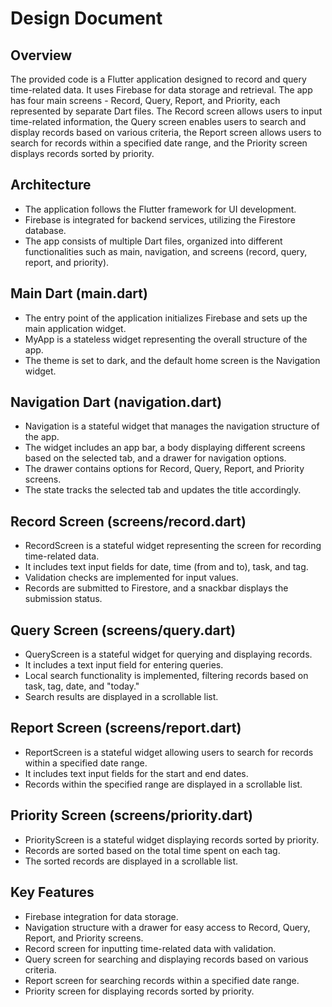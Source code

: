 # Design Document

## Overview

The provided code is a Flutter application designed to record and query time-related data. It uses Firebase for data storage and retrieval. The app has four main screens - Record, Query, Report, and Priority, each represented by separate Dart files. The Record screen allows users to input time-related information, the Query screen enables users to search and display records based on various criteria, the Report screen allows users to search for records within a specified date range, and the Priority screen displays records sorted by priority.

## Architecture

- The application follows the Flutter framework for UI development.
- Firebase is integrated for backend services, utilizing the Firestore database.
- The app consists of multiple Dart files, organized into different functionalities such as main, navigation, and screens (record, query, report, and priority).

## Main Dart (main.dart)

- The entry point of the application initializes Firebase and sets up the main application widget.
- MyApp is a stateless widget representing the overall structure of the app.
- The theme is set to dark, and the default home screen is the Navigation widget.

## Navigation Dart (navigation.dart)

- Navigation is a stateful widget that manages the navigation structure of the app.
- The widget includes an app bar, a body displaying different screens based on the selected tab, and a drawer for navigation options.
- The drawer contains options for Record, Query, Report, and Priority screens.
- The state tracks the selected tab and updates the title accordingly.

## Record Screen (screens/record.dart)

- RecordScreen is a stateful widget representing the screen for recording time-related data.
- It includes text input fields for date, time (from and to), task, and tag.
- Validation checks are implemented for input values.
- Records are submitted to Firestore, and a snackbar displays the submission status.

## Query Screen (screens/query.dart)

- QueryScreen is a stateful widget for querying and displaying records.
- It includes a text input field for entering queries.
- Local search functionality is implemented, filtering records based on task, tag, date, and "today."
- Search results are displayed in a scrollable list.

## Report Screen (screens/report.dart)

- ReportScreen is a stateful widget allowing users to search for records within a specified date range.
- It includes text input fields for the start and end dates.
- Records within the specified range are displayed in a scrollable list.

## Priority Screen (screens/priority.dart)

- PriorityScreen is a stateful widget displaying records sorted by priority.
- Records are sorted based on the total time spent on each tag.
- The sorted records are displayed in a scrollable list.

## Key Features

- Firebase integration for data storage.
- Navigation structure with a drawer for easy access to Record, Query, Report, and Priority screens.
- Record screen for inputting time-related data with validation.
- Query screen for searching and displaying records based on various criteria.
- Report screen for searching records within a specified date range.
- Priority screen for displaying records sorted by priority.
